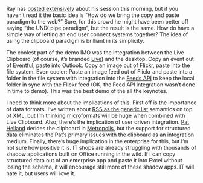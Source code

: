 Ray has [posted
extensively](http://spaces.msn.com/rayozzie/blog/cns!FB3017FBB9B2E142!285.entry)
about his session this morning, but if you haven’t read it the basic
idea is “How do we bring the copy and paste paradigm to the web?” Sure,
for this crowd he might have been better off saying “the UNIX pipe
paradigm”, but the result is the same. How do have a simple way of
letting an end user connect systems together? The idea of using the
clipboard paradigm is brilliant in its simplicity.

The coolest part of the demo IMO was the integration between the Live
Clipboard (of course, it’s branded [Live](http://www.live.com)) and the
desktop. Copy an event out of [Eventful](http://eventful.com/), paste
into [Outlook](http://office.microsoft.com/en-us/FX010857931033.aspx).
Copy an image out of [Flickr](http://www.flickr.com), paste into the
file system. Even cooler: Paste an image feed out of Flickr and paste
into a folder in the file system with integration into the [Feeds
API](http://msdn.microsoft.com/library/en-us/FeedsAPI/rss/rss_entry.asp)
to keep the local folder in sync with the Flickr feed (OK, the Feed API
integration wasn’t done in time to demo). This was the best demo of the
all the keynotes.

I need to think more about the implications of this. First off is the
importance of data formats. I’ve written about [RSS as the generic
list](http://devhawk.net/2006/02/14/reinventing-the-list/) semantics
on top of XML, but I’m thinking
[microformats](http://www.microformats.com) will be huge when combined
with Live Clipboard. Also, there’s the implication of user driven
integration. [Pat Helland](http://pathelland.com) derides the clipboard
in
[Metropolis](http://msdn.microsoft.com/library/en-us/dnmaj/html/aj2metrop.asp),
but the support for structured data eliminates the Pat’s primary issues
with the clipboard as an integration medium. Finally, there’s huge
implication in the enterprise for this, but I’m not sure how positive it
is. IT shops are already struggling with thousands of shadow
applications built on Office running in the wild. If I can copy
structured data out of an enterprise app and paste it into Excel without
losing the schema, it will encourage still more of these shadow apps. IT
will hate it, but users will love it.
